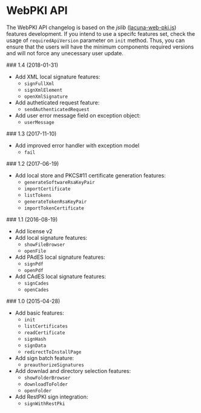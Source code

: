 # WebPKI API

The WebPKI API changelog is based on the *jslib* ([lacuna-web-pki.js](https://get.webpkiplugin.com/Scripts/LacunaWebPKI/lacuna-web-pki-2.7.0.js)) features development. 
If you intend to use a specifc features set, check the usage of `requiredApiVersion` parameter on `init` method. Thus, you can ensure that the users will have the minimum components
required versions and will not force any unecessary user update.

<a name="v1-4" />
### 1.4 (2018-01-31)

- Add XML local signature features:
	- `signFullXml`
	- `signXmlElement`
	- `openXmlSignature`
- Add autheticated request feature:
	- `sendAuthenticatedRequest`
- Add user error message field on exception object:
	- `userMessage`


<a name="v1-3" />
### 1.3 (2017-11-10)

- Add improved error handler with exception model
	- `fail`


<a name="v1-2" />
### 1.2 (2017-06-19)

- Add local store and PKCS#11 certificate generation features:
	- `generateSoftwareRsaKeyPair`
	- `importCertificate`
	- `listTokens`
	- `generateTokenRsaKeyPair`
	- `importTokenCertificate`


<a name="v1-1" />
### 1.1 (2016-08-19)

- Add license v2
- Add local signature features:
	- `showFileBrowser`
	- `openFile`
- Add PAdES local signature features:
	- `signPdf`
	- `openPdf`
- Add CAdES local signature features:
	- `signCades`
	- `openCades`


<a name="v1-0" />
### 1.0 (2015-04-28)

- Add basic features:
	- `init`
	- `listCertificates`
	- `readCertificate`
	- `signHash`
	- `signData`
	- `redirectToInstallPage`
- Add sign batch feature:
	- `preauthorizeSignatures`
- Add downlad and directory selection features:
	- `showFolderBrowser`
	- `downloadToFolder`
	- `openFolder`
- Add RestPKI sign integration:
	- `signWithRestPki`
